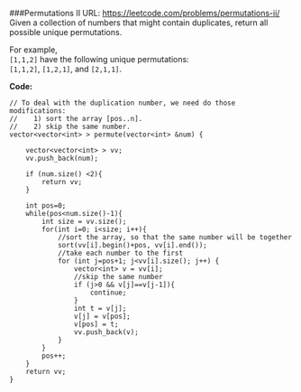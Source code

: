 ###Permutations II
URL: https://leetcode.com/problems/permutations-ii/</br>
Given a collection of numbers that might contain duplicates, return all possible unique permutations.

For example,</br>
`[1,1,2]` have the following unique permutations:</br>
`[1,1,2]`, `[1,2,1]`, and `[2,1,1]`.

__Code:__

	// To deal with the duplication number, we need do those modifications:
	//    1) sort the array [pos..n].
	//    2) skip the same number.
	vector<vector<int> > permute(vector<int> &num) {

	    vector<vector<int> > vv;
	    vv.push_back(num);

	    if (num.size() <2){
	        return vv;
	    }
	        
	    int pos=0;
	    while(pos<num.size()-1){
	        int size = vv.size();
	        for(int i=0; i<size; i++){
	            //sort the array, so that the same number will be together
	            sort(vv[i].begin()+pos, vv[i].end());
	            //take each number to the first
	            for (int j=pos+1; j<vv[i].size(); j++) {
	                vector<int> v = vv[i];
	                //skip the same number 
	                if (j>0 && v[j]==v[j-1]){
	                    continue;
	                }
	                int t = v[j]; 
	                v[j] = v[pos];
	                v[pos] = t;
	                vv.push_back(v);
	            }
	        }
	        pos++;
	    }
	    return vv;
	}